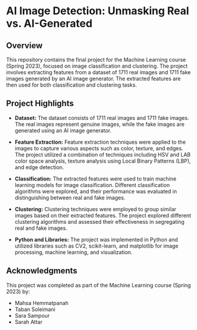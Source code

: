 # AI Image Detection: Unmasking Real vs. AI-Generated

## Overview

This repository contains the final project for the Machine Learning course (Spring 2023), focused on image classification and clustering. The project involves extracting features from a dataset of 1711 real images and 1711 fake images generated by an AI image generator. The extracted features are then used for both classification and clustering tasks.

## Project Highlights

- **Dataset:** The dataset consists of 1711 real images and 1711 fake images. The real images represent genuine images, while the fake images are generated using an AI image generator.

- **Feature Extraction:** Feature extraction techniques were applied to the images to capture various aspects such as color, texture, and edges. The project utilized a combination of techniques including HSV and LAB color space analysis, texture analysis using Local Binary Patterns (LBP), and edge detection.

- **Classification:** The extracted features were used to train machine learning models for image classification. Different classification algorithms were explored, and their performance was evaluated in distinguishing between real and fake images.

- **Clustering:** Clustering techniques were employed to group similar images based on their extracted features. The project explored different clustering algorithms and assessed their effectiveness in segregating real and fake images.

- **Python and Libraries:** The project was implemented in Python and utilized libraries such as CV2, scikit-learn, and matplotlib for image processing, machine learning, and visualization.

## Acknowledgments

This project was completed as part of the Machine Learning course (Spring 2023) by:

- Mahsa Hemmatpanah
- Taban Soleimani
- Sara Sampour
- Sarah Attar
